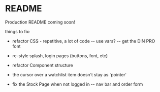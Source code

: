 # README

Production README coming soon!

things to fix:

- refactor CSS - repetitive, a lot of code -- use vars?
	-- get the DIN PRO font
- re-style splash, login pages (buttons, font, etc)
- refactor Component structure
- the cursor over a watchlist item doesn't stay as 'pointer'

- fix the Stock Page when not logged in -- nav bar and order form
